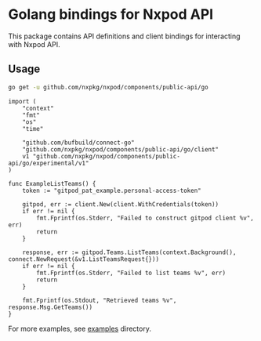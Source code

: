 # Golang bindings for Nxpod API
This package contains API definitions and client bindings for interacting with Nxpod API.

## Usage
```bash
go get -u github.com/nxpkg/nxpod/components/public-api/go
```

```golang
import (
    "context"
    "fmt"
    "os"
    "time"

    "github.com/bufbuild/connect-go"
    "github.com/nxpkg/nxpod/components/public-api/go/client"
    v1 "github.com/nxpkg/nxpod/components/public-api/go/experimental/v1"
)

func ExampleListTeams() {
    token := "gitpod_pat_example.personal-access-token"

    gitpod, err := client.New(client.WithCredentials(token))
    if err != nil {
        fmt.Fprintf(os.Stderr, "Failed to construct gitpod client %v", err)
        return
    }

    response, err := gitpod.Teams.ListTeams(context.Background(), connect.NewRequest(&v1.ListTeamsRequest{}))
    if err != nil {
        fmt.Fprintf(os.Stderr, "Failed to list teams %v", err)
        return
    }

    fmt.Fprintf(os.Stdout, "Retrieved teams %v", response.Msg.GetTeams())
}
```

For more examples, see [examples](./examples) directory.
